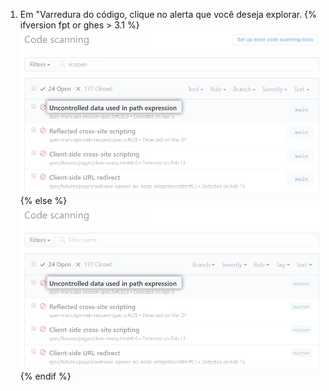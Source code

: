 1. Em "Varredura do código, clique no alerta que você deseja explorar.
{% ifversion fpt or ghes > 3.1 %}
  ![Lista de alertas de {% data variables.product.prodname_code_scanning %}](/assets/images/help/repository/code-scanning-click-alert.png)
{% else %}
  ![Lista de alertas de {% data variables.product.prodname_code_scanning %}](/assets/images/enterprise/3.1/help/repository/code-scanning-click-alert.png)
{% endif %}
